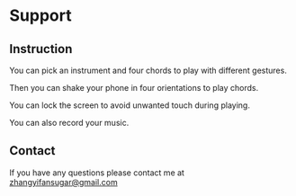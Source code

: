 # Support
## Instruction
You can pick an instrument and four chords to play with different gestures.

Then you can shake your phone in four orientations to play chords.

You can lock the screen to avoid unwanted touch during playing.

You can also record your music.
## Contact
If you have any questions please contact me at zhangyifansugar@gmail.com
